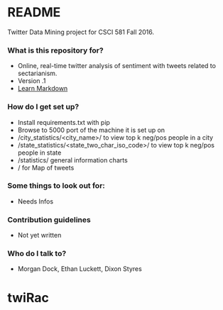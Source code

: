 # README #

Twitter Data Mining project for CSCI 581 Fall 2016.

### What is this repository for? ###

* Online, real-time twitter analysis of sentiment with tweets related to sectarianism.
* Version .1
* [Learn Markdown](https://bitbucket.org/tutorials/markdowndemo)

### How do I get set up? ###

* Install requirements.txt with pip
* Browse to 5000 port of the machine it is set up on
* /city_statistics/<city_name>/<k> to view top k neg/pos people in a city
* /state_statistics/<state_two_char_iso_code>/<k> to view top k neg/pos people in state
* /statistics/<k> general information charts
* / for Map of tweets

### Some things to look out for: ###

* Needs Infos

### Contribution guidelines ###

* Not yet written

### Who do I talk to? ###

* Morgan Dock, Ethan Luckett, Dixon Styres
# twiRac
